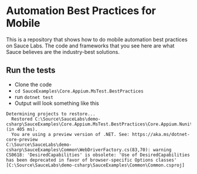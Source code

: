 ﻿# Automation Best Practices for Mobile

This is a repository that shows how to do mobile automation best practices on Sauce Labs.
The code and frameworks that you see here are what Sauce believes are the industry-best
solutions.

## Run the tests

* Clone the code
* `cd SauceExamples\Core.Appium.MsTest.BestPractices`
* run `dotnet test`
* Output will look something like this
```
Determining projects to restore...
  Restored C:\Source\SauceLabs\demo-csharp\SauceExamples\Core.Appium.MsTest.BestPractices\Core.Appium.Nunit.BestPractices.csproj (in 405 ms).
  You are using a preview version of .NET. See: https://aka.ms/dotnet-core-preview
C:\Source\SauceLabs\demo-csharp\SauceExamples\Common\WebDriverFactory.cs(83,70): warning CS0618: 'DesiredCapabilities' is obsolete: 'Use of DesiredCapabilities has been deprecated in favor of browser-specific Options classes' [C:\Source\SauceLabs\demo-csharp\SauceExamples\Common\Common.csproj]
```